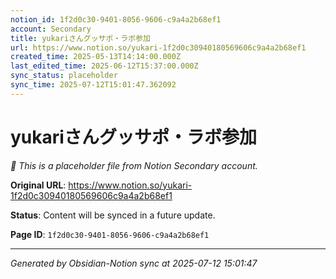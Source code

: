 ```yaml
---
notion_id: 1f2d0c30-9401-8056-9606-c9a4a2b68ef1
account: Secondary
title: yukariさんグッサポ・ラボ参加
url: https://www.notion.so/yukari-1f2d0c30940180569606c9a4a2b68ef1
created_time: 2025-05-13T14:14:00.000Z
last_edited_time: 2025-06-12T15:37:00.000Z
sync_status: placeholder
sync_time: 2025-07-12T15:01:47.362092
---
```


# yukariさんグッサポ・ラボ参加

*🔄 This is a placeholder file from Notion Secondary account.*

**Original URL**: https://www.notion.so/yukari-1f2d0c30940180569606c9a4a2b68ef1

**Status**: Content will be synced in a future update.

**Page ID**: `1f2d0c30-9401-8056-9606-c9a4a2b68ef1`

---

*Generated by Obsidian-Notion sync at 2025-07-12 15:01:47*
